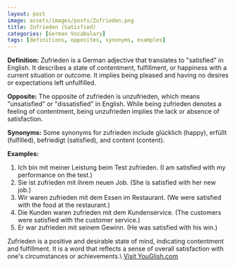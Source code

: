 ```yaml
---
layout: post
image: assets/images/posts/Zufrieden.png
title: Zufrieden (Satisfied)
categories: [German Vocabulary]
tags: [definitions, opposites, synonyms, examples]
---
```


**Definition:**
Zufrieden is a German adjective that translates to "satisfied" in English. It describes a state of contentment, fulfillment, or happiness with a current situation or outcome. It implies being pleased and having no desires or expectations left unfulfilled.

**Opposite:**
The opposite of zufrieden is unzufrieden, which means "unsatisfied" or "dissatisfied" in English. While being zufrieden denotes a feeling of contentment, being unzufrieden implies the lack or absence of satisfaction.

**Synonyms:**
Some synonyms for zufrieden include glücklich (happy), erfüllt (fulfilled), befriedigt (satisfied), and content (content).

**Examples:**

1. Ich bin mit meiner Leistung beim Test zufrieden. (I am satisfied with my performance on the test.)
2. Sie ist zufrieden mit ihrem neuen Job. (She is satisfied with her new job.)
3. Wir waren zufrieden mit dem Essen im Restaurant. (We were satisfied with the food at the restaurant.)
4. Die Kunden waren zufrieden mit dem Kundenservice. (The customers were satisfied with the customer service.)
5. Er war zufrieden mit seinem Gewinn. (He was satisfied with his win.)

Zufrieden is a positive and desirable state of mind, indicating contentment and fulfillment. It is a word that reflects a sense of overall satisfaction with one's circumstances or achievements.\ <a id="yg-widget-0" class="youglish-widget" data-query="Zufrieden" data-lang="german" data-components="8412" data-auto-start="0" data-bkg-color="theme_light" data-title="How%20to%20pronounce%20Zufrieden%20in%20German"  rel="nofollow" href="https://youglish.com">Visit YouGlish.com</a><script async src="https://youglish.com/public/emb/widget.js" charset="utf-8"></script>
